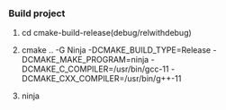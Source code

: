 

### Build project
1. cd cmake-build-release(debug/relwithdebug)

2. cmake .. -G Ninja -DCMAKE_BUILD_TYPE=Release -DCMAKE_MAKE_PROGRAM=ninja -DCMAKE_C_COMPILER=/usr/bin/gcc-11 -DCMAKE_CXX_COMPILER=/usr/bin/g++-11

3. ninja
